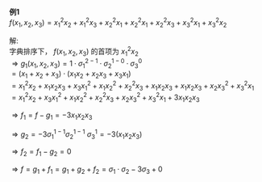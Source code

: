**例1**  
$f(x_1,x_2,x_3)=x_1^2x_2+x_1^2x_3+x_2^2x_1+x_2^2x_1+x_2^2x_3+x_3^2x_1+x_3^2x_2$  
  
解:  
字典排序下， $f(x_1,x_2,x_3)$ 的首项为 $x_1^2x_2$  
$\Rightarrow g_1(x_1,x_2,x_3)=1\cdot\sigma_1^{2-1}\cdot \sigma_2^{1-0}\cdot \sigma_3^{0}$  
$=(x_1+x_2+x_3)\cdot(x_1x_2+x_2x_3+x_3x_1)$  
$=x_1^2x_2+x_1x_2x_3+x_3x_1^2+x_1x_2^2+x_2^2x_3+x_1x_2x_3+x_1x_2x_3+x_2x_3^2+x_3^2x_1$  
$=x_1^2x_2+x_3x_1^2+x_1x_2^2+x_2^2x_3+x_2x_3^2+x_3^2x_1+3x_1x_2x_3$  
  
$\Rightarrow f_1=f-g_1=-3x_1x_2x_3$  
  
$\Rightarrow g_2=-3\sigma_1^{1-1} \sigma_2^{1-1}\ \sigma_3^1=-3(x_1x_2x_3)$  
  
$\Rightarrow f_2=f_1-g_2=0$  
  
$\Rightarrow f=g_1+f_1=g_1+g_2+f_2=\sigma_1\cdot \sigma_2-3\sigma_3+0$  
